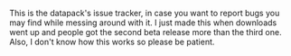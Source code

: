 This is the datapack's issue tracker, in case you want to report bugs you may find while messing around with it. I just made this when downloads went up and people got the second beta release more than the third one. Also, I don't know how this works so please be patient.
